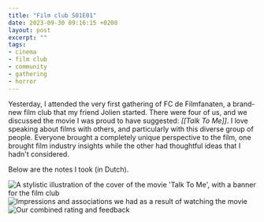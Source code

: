 ```yaml
---
title: "Film club S01E01"
date: 2023-09-30 09:16:15 +0200
layout: post
excerpt: ""
tags:
- cinema
- film club
- community
- gathering
- horror
--- 
```

Yesterday, I attended the very first gathering of FC de Filmfanaten, a brand-new film club that my friend Jolien started. There were four of us, and we discussed the movie I was proud to have suggested: _[[Talk To Me]]_. I love speaking about films with others, and particularly with this diverse group of people. Everyone brought a completely unique perspective to the film, one brought film industry insights while the other had thoughtful ideas that I hadn't considered. 

Below are the notes I took (in Dutch).

<img src="https://res.cloudinary.com/dbi2zounq/image/upload/v1696058374/FC_de_Filmfanaten_aflevering_1_-_1_eofyos.jpg" alt="A stylistic illustration of the cover of the movie 'Talk To Me', with a banner for the film club" class="border border-gray-200 dark:border-gray-700">
<img src="https://res.cloudinary.com/dbi2zounq/image/upload/v1696058379/FC_de_Filmfanaten_aflevering_1_-_2_lagm9a.jpg" alt="Impressions and associations we had as a result of watching the movie" class="border border-gray-200 dark:border-gray-700">
<img src="https://res.cloudinary.com/dbi2zounq/image/upload/v1696058374/FC_de_Filmfanaten_aflevering_1_-_3_n6yio4.jpg" alt="Our combined rating and feedback" class="border border-gray-200 dark:border-gray-700">